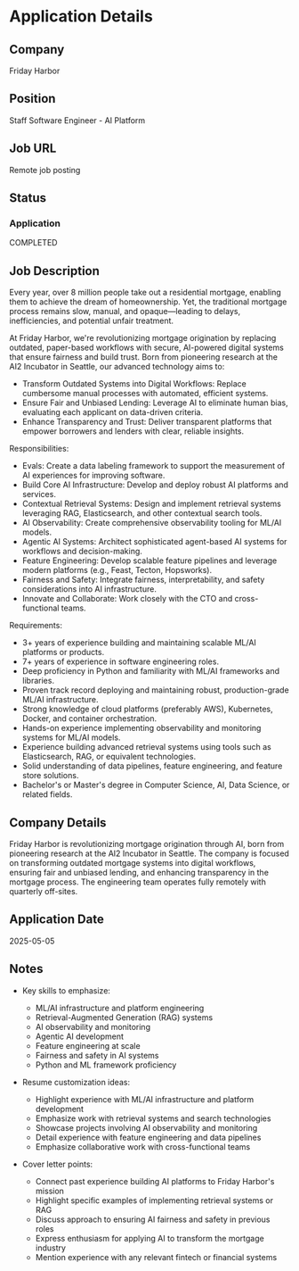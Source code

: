 # Application Details

## Company
Friday Harbor

## Position
Staff Software Engineer - AI Platform

## Job URL
Remote job posting

## Status
### Application
COMPLETED

## Job Description
Every year, over 8 million people take out a residential mortgage, enabling them to achieve the dream of homeownership. Yet, the traditional mortgage process remains slow, manual, and opaque—leading to delays, inefficiencies, and potential unfair treatment.

At Friday Harbor, we're revolutionizing mortgage origination by replacing outdated, paper-based workflows with secure, AI-powered digital systems that ensure fairness and build trust. Born from pioneering research at the AI2 Incubator in Seattle, our advanced technology aims to:
- Transform Outdated Systems into Digital Workflows: Replace cumbersome manual processes with automated, efficient systems.
- Ensure Fair and Unbiased Lending: Leverage AI to eliminate human bias, evaluating each applicant on data-driven criteria.
- Enhance Transparency and Trust: Deliver transparent platforms that empower borrowers and lenders with clear, reliable insights.

Responsibilities:
- Evals: Create a data labeling framework to support the measurement of AI experiences for improving software.
- Build Core AI Infrastructure: Develop and deploy robust AI platforms and services.
- Contextual Retrieval Systems: Design and implement retrieval systems leveraging RAG, Elasticsearch, and other contextual search tools.
- AI Observability: Create comprehensive observability tooling for ML/AI models.
- Agentic AI Systems: Architect sophisticated agent-based AI systems for workflows and decision-making.
- Feature Engineering: Develop scalable feature pipelines and leverage modern platforms (e.g., Feast, Tecton, Hopsworks).
- Fairness and Safety: Integrate fairness, interpretability, and safety considerations into AI infrastructure.
- Innovate and Collaborate: Work closely with the CTO and cross-functional teams.

Requirements:
- 3+ years of experience building and maintaining scalable ML/AI platforms or products.
- 7+ years of experience in software engineering roles.
- Deep proficiency in Python and familiarity with ML/AI frameworks and libraries.
- Proven track record deploying and maintaining robust, production-grade ML/AI infrastructure.
- Strong knowledge of cloud platforms (preferably AWS), Kubernetes, Docker, and container orchestration.
- Hands-on experience implementing observability and monitoring systems for ML/AI models.
- Experience building advanced retrieval systems using tools such as Elasticsearch, RAG, or equivalent technologies.
- Solid understanding of data pipelines, feature engineering, and feature store solutions.
- Bachelor's or Master's degree in Computer Science, AI, Data Science, or related fields.

## Company Details
Friday Harbor is revolutionizing mortgage origination through AI, born from pioneering research at the AI2 Incubator in Seattle. The company is focused on transforming outdated mortgage systems into digital workflows, ensuring fair and unbiased lending, and enhancing transparency in the mortgage process. The engineering team operates fully remotely with quarterly off-sites.

## Application Date
2025-05-05

## Notes
- Key skills to emphasize:
  - ML/AI infrastructure and platform engineering
  - Retrieval-Augmented Generation (RAG) systems
  - AI observability and monitoring
  - Agentic AI development
  - Feature engineering at scale
  - Fairness and safety in AI systems
  - Python and ML framework proficiency

- Resume customization ideas:
  - Highlight experience with ML/AI infrastructure and platform development
  - Emphasize work with retrieval systems and search technologies
  - Showcase projects involving AI observability and monitoring
  - Detail experience with feature engineering and data pipelines
  - Emphasize collaborative work with cross-functional teams

- Cover letter points:
  - Connect past experience building AI platforms to Friday Harbor's mission
  - Highlight specific examples of implementing retrieval systems or RAG
  - Discuss approach to ensuring AI fairness and safety in previous roles
  - Express enthusiasm for applying AI to transform the mortgage industry
  - Mention experience with any relevant fintech or financial systems
